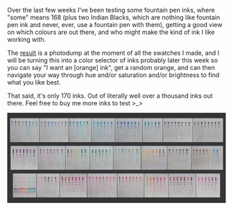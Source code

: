Over the last few weeks I've been testing some fountain pen inks, where "some" means 168 (plus two Indian Blacks, which are nothing like fountain pen ink and never, ever, use a fountain pen with them), getting a good view on which colours are out there, and who might make the kind of ink I like working with.

The [result](http://pomax.nihongoresources.com/pages/inks) is a photodump at the moment of all the swatches I made, and I will be turning this into a color selector of inks probably later this week so you can say "I want an [orange] ink", get a random orange, and can then navigate your way through hue and/or saturation and/or brightness to find what you like best.

That said, it's only 170 inks. Out of literally well over a thousand inks out there. Feel free to buy me more inks to test >_>

<img src="/gh-weblog/images/inksamples170.jpg" class="border">